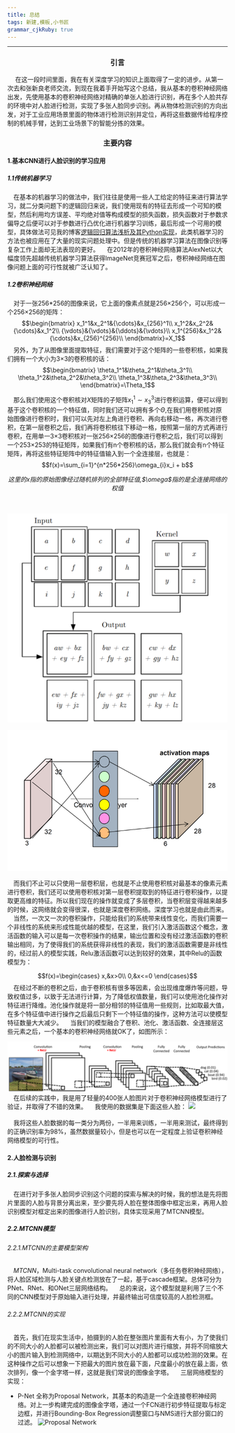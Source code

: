 ```yaml
---
title: 总结
tags: 新建,模板,小书匠
grammar_cjkRuby: true
---
```

---
### <center>引言</center>
&emsp; 在这一段时间里面，我在有关深度学习的知识上面取得了一定的进步。从第一次去和张新良老师交流，到现在我着手开始写这个总结，我从基本的卷积神经网络出发，先使用基本的卷积神经网络对精确的单张人脸进行识别，再在多个人脸共存的环境中对人脸进行检测，实现了多张人脸同步识别。再从物体检测识别的方向出发，对于工业应用场景里面的物体进行检测识别并定位，再将这些数据传给程序控制的机械手臂，达到工业场景下的智能分拣的效果。
### <center>主要内容</center>
#### 1.基本CNN进行人脸识别的学习应用
##### 1.1传统机器学习
&emsp;在基本的机器学习的做法中，我们往往是使用一些人工给定的特征来进行算法学习，就二分类问题下的逻辑回归来说，我们使用现有的特征去形成一个可知的模型，然后利用均方误差、平均绝对值等构成模型的损失函数，损失函数对于参数求偏导之后便可以对于参数进行凸优化进行机器学习训练，最后形成一个可用的模型，具体做法可见我的博客[逻辑回归算法浅析及其Python实现](https://blog.csdn.net/qq_36782182/article/details/85009739)，此类机器学习的方法也被应用在了大量的现实问题处理中。但是传统的机器学习算法在图像识别等复杂工作上面却无法表现的更好。
&emsp;在2012年的卷积神经网络算法AlexNet以大幅度领先超越传统机器学习算法获得ImageNet竞赛冠军之后，卷积神经网络在图像问题上面的可行性就被广泛认知了。
##### 1.2卷积神经网络
&emsp;对于一张256\*256的图像来说，它上面的像素点就是256×256个，可以形成一个256×256的矩阵：
$$\begin{bmatrix}
x_1^1&x_2^1&{\cdots}&x_{256}^1\\
x_1^2&x_2^2&{\cdots}&x_1^2\\
{\vdots}&{\vdots}&{\ddots}&{\vdots}\\
x_1^{256}&x_1^2&{\cdots}&x_{256}^{256}\\
\end{bmatrix}=X_1$$
&emsp;另外，为了从图像里面提取特征，我们需要对于这个矩阵的一些卷积核，如果我们拥有一个大小为3×3的卷积核的话：
$$\begin{bmatrix}
\theta_1^1&\theta_2^1&\theta_3^1\\
\theta_1^2&\theta_2^2&\theta_3^2\\
\theta_1^3&\theta_2^3&\theta_3^3\\
\end{bmatrix}=\Theta_1$$

&emsp;那么我们使用这个卷积核对$X$矩阵的子矩阵$x_1^1\sim{}x_3^3$进行卷积运算，便可以得到基于这个卷积核的一个特征值，同时我们还可以拥有多个$\Theta$,在我们用卷积核对原始图像进行卷积时，我们可以先对左上角进行卷积、再向右移动一格，再次进行卷积，在第一层卷积之后，我们再将卷积核往下移动一格，按照第一层的方式再进行卷积，在用单一3×3卷积核对一张256×256的图像进行卷积之后，我们可以得到一个253×253的特征矩阵，如果我们有n个卷积核的话，那么我们就会有n个特征矩阵，再将这些特征矩阵中的特征值输入到一个全连接层，也就是：
$$f(x)=\sum_{i=1}^{n*256*256}\omega_{i}x_i + b$$
<center><i>这里的x指的原始图像经过随机排列的全部特征值,$\omega$指的是全连接网络的权值</i></center>
<br/><br/>


![卷积操作](./images/1545705383154.png)

![具有多个卷积核的卷积操作](./images/1545706092802.png)

&emsp;而我们不止可以只使用一层卷积层，也就是不止使用卷积核对最基本的像素元素进行卷积，我们还可以使用卷积核对第一层卷积提取到的特征进行卷积操作，以提取更高维的特征。所以我们现在的操作就变成了多层卷积，当卷积层变得越来越多的时候，这网络就会变得很深，也就是深度卷积网络。深度学习也就是由此而来。
&emsp;当然，一次又一次的卷积操作，只能给我们的系统带来线性变化，而我们需要一个非线性的系统来形成性能优越的模型，在这里，我们引入激活函数这个概念，激活函数的输入可以是每一次卷积操作的结果，输出位置和没有经过激活函数的卷积输出相同，为了使得我们的系统获得非线性的表现，我们的激活函数需要是非线性的，经过前人的模型实践，Relu激活函数可以达到较好的效果，其中Relu的函数模型为：

$$f(x)=\begin{cases}
x,&x>0\\
0,&x<=0
\end{cases}$$
&emsp;在经过不断的卷积之后，由于卷积核有很多等因素，会出现维度爆炸等问题，导致权值过多，以致于无法进行计算，为了降低权值数量，我们可以使用池化操作对特征进行降维。池化操作就是将一部分相邻的特征值用一些规则，比如取最大值，在多个特征值中进行操作之后最后只剩下一个特征值的操作，这种方法可以使模型特征数量大大减少。
&emsp;当我们的模型融合了卷积、池化、激活函数、全连接层这些元素之后，一个基本的卷积神经网络就OK了，如图所示：

![具有全连接层的卷积神经网络模型](./images/1545708592765.png)
&emsp;在后续的实践中，我是用了轻量的400张人脸图片对于卷积神经网络模型进行了验证，并取得了不错的效果。
&emsp;我使用的数据集是下面这些人脸：
<img src='./images/1545816460064.png' /><br><br>
&emsp;我将这些人脸数据的每一类分为两份，一半用来训练，一半用来测试，最终得到的正确识别率为98%，虽然数据量较小，但是也可以在一定程度上验证卷积神经网络模型的可行性。

#### 2.人脸检测与识别
##### 2.1.探索与选择
&emsp;在进行对于多张人脸同步识别这个问题的探索与解决的时候，我的想法是先将图片里面的人脸与背景分离出来，至少要先将人脸在整体图像中框定出来，再用人脸识别模型对框定出来的图像进行人脸识别，具体实现采用了MTCNN模型。
##### 2.2.MTCNN模型
###### 2.2.1.MTCNN的主要模型架构
&emsp;*MTCNN*，Multi-task convolutional neural network（多任务卷积神经网络），将人脸区域检测与人脸关键点检测放在了一起，基于cascade框架。总体可分为PNet、RNet、和ONet三层网络结构。
&emsp;总的来说，这个模型就是利用了三个不同的CNN模型对于原始输入进行处理，并最终输出可信度较高的人脸检测框。
###### 2.2.2.MTCNN的实现
&emsp;首先，我们在现实生活中，拍摄到的人脸在整张图片里面有大有小，为了使我们的不同大小的人脸都可以被检测出来，我们可以对图片进行缩放，并将不同缩放大小的图片输入到检测网络中，以期达到不同大小的人脸都可以成功检测的效果。在这种操作之后可以想象一下把最大的图片放在最下面，尺度最小的放在最上面，依次排列，像一个金字塔一样，这就是我们常说的图像金字塔。
&emsp;三层网络模型的实现：
* P-Net
全称为Proposal Network，其基本的构造是一个全连接卷积神经网络。对上一步构建完成的图像金字塔，通过一个FCN进行初步特征提取与标定边框，并进行Bounding-Box Regression调整窗口与NMS进行大部分窗口的过滤。
![Proposal Network](https://img-blog.csdnimg.cn/20181101173732785.jpg?x-oss-process=image/watermark,type_ZmFuZ3poZW5naGVpdGk,shadow_10,text_aHR0cHM6Ly9ibG9nLmNzZG4ubmV0L3FxXzM2NzgyMTgy,size_16,color_FFFFFF,t_70)